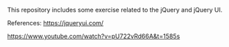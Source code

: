 This repository includes some exercise related to the jQuery and jQuery UI.

References:
https://jqueryui.com/

https://www.youtube.com/watch?v=pU722vRd66A&t=1585s
